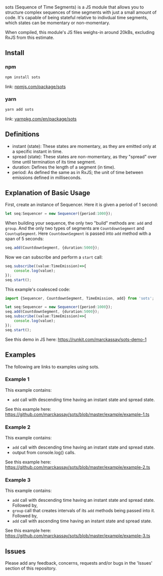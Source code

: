 sots (Sequence of Time Segments) is a JS module that allows you to structure complex sequences of time segments with just a small amount of code.  It's capable of being stateful relative to indivdual time segments, which states can be momentary or non-momentary. 

When compiled, this module's JS files weighs-in around 20kBs, excluding RxJS from this estimate.

## Install
### npm
```bash
npm install sots
```
link: [npmjs.com/package/sots](https://www.npmjs.com/package/sots)

### yarn
```bash
yarn add sots
```
link: [yarnpkg.com/en/package/sots](https://yarnpkg.com/en/package/sots)

## Definitions
* instant (state): These states are momentary, as they are emitted only at a specific instant in time.
* spread (state): These states are non-momentary, as they "spread" over time until termination of its time segment.
* duration: Defines the length of a segment (in time).
* period: As defined the same as in RxJS; the unit of time between emissions defined in milliseconds.

## Explanation of Basic Usage
First, create an instance of Sequencer.  Here it is given a period of 1 second:
```typescript
let seq:Sequencer = new Sequencer({period:1000});
```

When building your sequence, the only two "build" methods are: `add` and `group`.  And the only two types of segments are `CountdownSegment` and `CountupSegment`.  Here `CountdownSegment` is passed into `add` method with a span of 5 seconds:
```typescript
seq.add(CountdownSegment, {duration:5000});
```

Now we can subscribe and perform a `start` call:
```typescript
seq.subscribe((value:TimeEmission)=>{
    console.log(value);
});
seq.start();
```

This example's coalesced code:
```typescript
import {Sequencer, CountdownSegment, TimeEmission, add} from 'sots';

let seq:Sequencer = new Sequencer({period:1000});
seq.add(CountdownSegment, {duration:5000});
seq.subscribe((value:TimeEmission)=>{
    console.log(value);
});
seq.start();
```
See this demo in JS here: https://runkit.com/marckassay/sots-demo-1

## Examples
The following are links to examples using sots.

### Example 1
This example contains: 
* `add` call with descending time having an instant state and spread state.

See this example here: https://github.com/marckassay/sots/blob/master/example/example-1.ts

### Example 2
This example contains: 
* `add` call with descending time having an instant state and spread state.
* output from console.log() calls.

See this example here: https://github.com/marckassay/sots/blob/master/example/example-2.ts

### Example 3
This example contains: 
* `add` call with descending time having an instant state and spread state.  Followed by,
* `group` call that creates intervals of its `add` methods being passed into it.  Followed by,
* `add` call with ascending time having an instant state and spread state.

See this example here: https://github.com/marckassay/sots/blob/master/example/example-3.ts

## Issues
 Please add any feedback, concerns, requests and/or bugs in the 'Issues' section of this repository.
